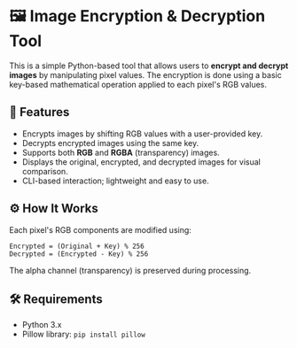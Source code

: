 <h1>🖼️ Image Encryption & Decryption Tool</h1>

<p>This is a simple Python-based tool that allows users to <strong>encrypt and decrypt images</strong> by manipulating pixel values. The encryption is done using a basic key-based mathematical operation applied to each pixel's RGB values.</p>

<h2>🔐 Features</h2>
<ul>
  <li>Encrypts images by shifting RGB values with a user-provided key.</li>
  <li>Decrypts encrypted images using the same key.</li>
  <li>Supports both <strong>RGB</strong> and <strong>RGBA</strong> (transparency) images.</li>
  <li>Displays the original, encrypted, and decrypted images for visual comparison.</li>
  <li>CLI-based interaction; lightweight and easy to use.</li>
</ul>

<h2>⚙️ How It Works</h2>
<p>Each pixel's RGB components are modified using:</p>

<pre><code>Encrypted = (Original + Key) % 256
Decrypted = (Encrypted - Key) % 256</code></pre>

<p>The alpha channel (transparency) is preserved during processing.</p>

<h2>🛠 Requirements</h2>
<ul>
  <li>Python 3.x</li>
  <li>Pillow library: <code>pip install pillow</code></li>
</ul>
